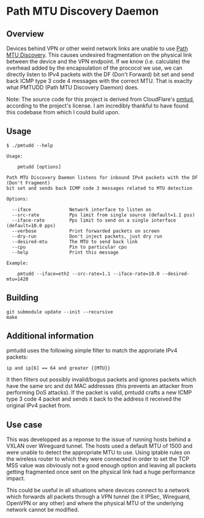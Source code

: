 Path MTU Discovery Daemon
===============

## Overview

Devices behind VPN or other weird network links are unable to use [Path MTU Discovery](https://tools.ietf.org/html/rfc1191). This causes undesired fragmentation on the physical link between the device and the VPN endpoint.
If we know (i.e. calculate) the overhead added by the encapsulation of the prococol we use, we can directly listen to IPv4 packets with the DF (Don't Forward) bit set and send back ICMP type 3 code 4 messages with the correct MTU.
That is exaclty what PMTUDD (Path MTU Discovery Daemon) does.

Note: The source code for this project is derived from CloudFlare's [pmtud](https://github.com/cloudflare/pmtud), according to the project's license. I am incredibly thankful to have found this codebase from which I could build upon.

## Usage

```
$ ./pmtudd --help

Usage:

    pmtudd [options]

Path MTU Discovery Daemon listens for inbound IPv4 packets with the DF (Don't Fragment)
bit set and sends back ICMP code 3 messages related to MTU detection

Options:

  --iface              Network interface to listen on
  --src-rate           Pps limit from single source (default=1.1 pss)
  --iface-rate         Pps limit to send on a single interface (default=10.0 pps)
  --verbose            Print forwarded packets on screen
  --dry-run            Don't inject packets, just dry run
  --desired-mtu        The MTU to send back link
  --cpu                Pin to particular cpu
  --help               Print this message

Example:

    pmtudd --iface=eth2 --src-rate=1.1 --iface-rate=10.0 --desired-mtu=1420

```

## Building

    git submodule update --init --recursive
    make

## Additional information

pmtudd uses the following simple filter to match the approriate IPv4 packets:

    ip and ip[6] == 64 and greater {{MTU}}

It then filters out possibly invalid/bogus packets and ignores packets which have the same src and dst MAC addresses (this prevents an attacker from performing DoS attacks).
If the packet is valid, pmtudd crafts a new ICMP type 3 code 4 packet and sends it back to the address it received the original IPv4 packet from.

## Use case

This was developped as a reponse to the issue of running hosts behind a VXLAN over Wireguard tunnel. The hosts used a default MTU of 1500 and were unable to detect the appropriate MTU to use.
Using iptable rules on the wireless router to which they were connected in order to set the TCP MSS value was obviously not a good enough option and leaving all packets getting fragmented once sent on the physical link had a huge performance impact.

This could be useful in all situations where devices connect to a network which forwards all packets through a VPN tunnel (be it IPSec, Wireguard, OpenVPN or any other) and where the physical MTU of the underlying network cannot be modified.